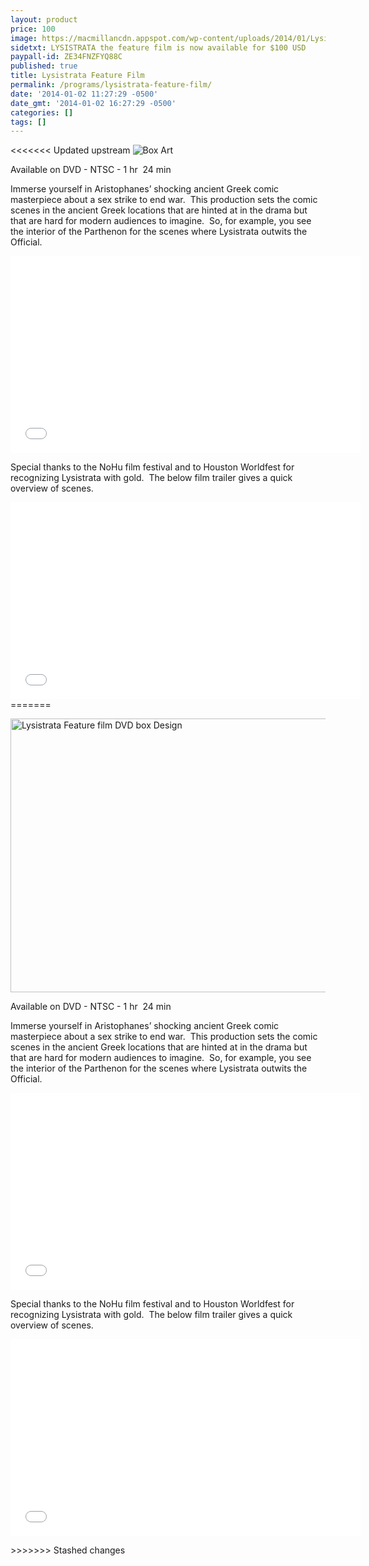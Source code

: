 ```yaml
---
layout: product
price: 100
image: https://macmillancdn.appspot.com/wp-content/uploads/2014/01/Lysistrata-Feature-FILM-3D-DVD-PACKAGE.jpg
sidetxt: LYSISTRATA the feature film is now available for $100 USD
paypall-id: ZE34FNZFYQ88C
published: true
title: Lysistrata Feature Film
permalink: /programs/lysistrata-feature-film/
date: '2014-01-02 11:27:29 -0500'
date_gmt: '2014-01-02 16:27:29 -0500'
categories: []
tags: []
---
```

<<<<<<< Updated upstream
![Box Art](https://macmillancdn.appspot.com/wp-content/uploads/2014/01/Lysistrata-Feature-FILM-3D-DVD-PACKAGE.jpg) 

Available on DVD - NTSC - 1 hr  24 min

Immerse yourself in Aristophanes’ shocking ancient Greek comic masterpiece about a sex strike to end war.  This production sets the comic scenes in the ancient Greek locations that are hinted at in the drama but that are hard for modern audiences to imagine.  So, for example, you see the interior of the Parthenon for the scenes where Lysistrata outwits the Official.

<iframe src="//www.youtube.com/embed/sCzmowU7E4U?list=UUEXS3vn0MXMsjkJVdxdaKag" width="560" height="315" frameborder="0" allowfullscreen="allowfullscreen"></iframe>

Special thanks to the NoHu film festival and to Houston Worldfest for recognizing Lysistrata with gold.  The below film trailer gives a quick overview of scenes.

<iframe src="//www.youtube.com/embed/i9BKdgVqI5I?list=UUEXS3vn0MXMsjkJVdxdaKag" width="560" height="315" frameborder="0" allowfullscreen="allowfullscreen"></iframe>
=======
<p><a href="https://macmillancdn.appspot.com/wp-content/uploads/2014/01/Lysistrata-Feature-FILM-3D-DVD-PACKAGE.jpg"><img class="size-large wp-image-227" src="https://macmillancdn.appspot.com/wp-content/uploads/2014/01/Lysistrata-Feature-FILM-3D-DVD-PACKAGE-1024x744.jpg" alt="Lysistrata Feature film DVD box Design" width="604" height="438" /></a></p>
<p>Available on DVD - NTSC - 1 hr  24 min</p>
<p>Immerse yourself in Aristophanes’ shocking ancient Greek comic masterpiece about a sex strike to end war.  This production sets the comic scenes in the ancient Greek locations that are hinted at in the drama but that are hard for modern audiences to imagine.  So, for example, you see the interior of the Parthenon for the scenes where Lysistrata outwits the Official.</p>

<p><iframe src="//www.youtube.com/embed/sCzmowU7E4U?list=UUEXS3vn0MXMsjkJVdxdaKag" width="560" height="315" frameborder="0" allowfullscreen="allowfullscreen"></iframe></p>

<p>Special thanks to the NoHu film festival and to Houston Worldfest for recognizing Lysistrata with gold.  The below film trailer gives a quick overview of scenes.</p>

<p><iframe src="//www.youtube.com/embed/i9BKdgVqI5I?list=UUEXS3vn0MXMsjkJVdxdaKag" width="560" height="315" frameborder="0" allowfullscreen="allowfullscreen"></iframe></p>
>>>>>>> Stashed changes
